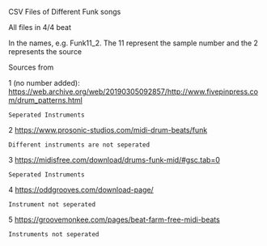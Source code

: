 CSV Files of Different Funk songs 

All files in 4/4 beat

In the names, e.g. Funk11_2. The 11 represent the sample number and the 2 represents the source

Sources from

1 (no number added): https://web.archive.org/web/20190305092857/http://www.fivepinpress.com/drum_patterns.html
    
    Seperated Instruments
2 https://www.prosonic-studios.com/midi-drum-beats/funk

    Different instruments are not seperated
3 https://midisfree.com/download/drums-funk-mid/#gsc.tab=0

    Seperated Instruments
4 https://oddgrooves.com/download-page/
    
    Instrument not seperated
5 https://groovemonkee.com/pages/beat-farm-free-midi-beats

    Instruments not seperated